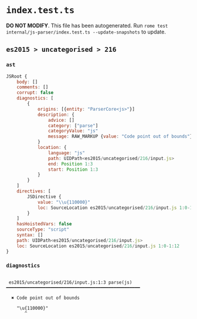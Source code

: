 # `index.test.ts`

**DO NOT MODIFY**. This file has been autogenerated. Run `rome test internal/js-parser/index.test.ts --update-snapshots` to update.

## `es2015 > uncategorised > 216`

### `ast`

```javascript
JSRoot {
	body: []
	comments: []
	corrupt: false
	diagnostics: [
		{
			origins: [{entity: "ParserCore<js>"}]
			description: {
				advice: []
				category: ["parse"]
				categoryValue: "js"
				message: RAW_MARKUP {value: "Code point out of bounds"}
			}
			location: {
				language: "js"
				path: UIDPath<es2015/uncategorised/216/input.js>
				end: Position 1:3
				start: Position 1:3
			}
		}
	]
	directives: [
		JSDirective {
			value: "\\u{110000}"
			loc: SourceLocation es2015/uncategorised/216/input.js 1:0-1:12
		}
	]
	hasHoistedVars: false
	sourceType: "script"
	syntax: []
	path: UIDPath<es2015/uncategorised/216/input.js>
	loc: SourceLocation es2015/uncategorised/216/input.js 1:0-1:12
}
```

### `diagnostics`

```

 es2015/uncategorised/216/input.js:1:3 parse(js) ━━━━━━━━━━━━━━━━━━━━━━━━━━━━━━━━━━━━━━━━━━━━━━━━━━━

  ✖ Code point out of bounds

    "\u{110000}"
       ^


```
